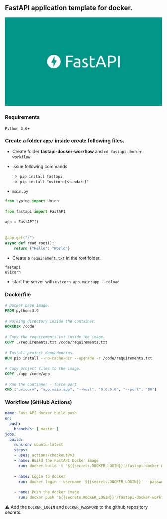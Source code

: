 ## FastAPI application template for docker.

![fastapi-docker](cover.png)

### Requirements

`Python 3.6+`

### Create a folder `app/` inside create following files.

* Create folder **fastapi-docker-workflow** and `cd fastapi-docker-workflow`

* Issue following commands
    - `pip install fastapi`
    - `pip install "uvicorn[standard]"`

* `main.py`

```python
from typing import Union

from fastapi import FastAPI

app = FastAPI()


@app.get("/")
async def read_root():
    return {"Hello": "World"}
```

* Create a `requirement.txt` in the root folder.
```text
fastapi
uvicorn
```

* start the server with `uvicorn app.main:app --reload`

### Dockerfile

```Dockerfile
# Docker base image.
FROM python:3.9

# Working directory inside the container.
WORKDIR /code

# Copy the requirements.txt inside the image.
COPY ./requirements.txt /code/requirements.txt

# Install project dependencies.
RUN pip install --no-cache-dir --upgrade -r /code/requirements.txt

# Copy project files to the image.
COPY ./app /code/app

# Run the contianer - force port
CMD ["uvicorn", "app.main:app", "--host", "0.0.0.0", "--port", "80"]

```

### Workflow (GitHub Actions)

```yaml
name: Fast API docker build push
on:
  push:
    branches: [ master ]
jobs:
  build:
    runs-on: ubuntu-latest
    steps:
    - uses: actions/checkout@v3
    - name: Build the FastAPI Docker image
      run: docker build -t '${{secrets.DOCKER_LOGIN}}'/fastapi-docker-workflow:'${{github.sha}}' .
      
    - name: Login to docker
      run: docker login --username '${{secrets.DOCKER_LOGIN}}' --password '${{secrets.DOCKER_PASSWORD}}'

    - name: Push the docker image
      run: docker push '${{secrets.DOCKER_LOGIN}}'/fastapi-docker-workflow:'${{github.sha}}'
```
⚠️ Add the `DOCKER_LOGIN` and `DOCKER_PASSWORD` to the github repository secrets.


